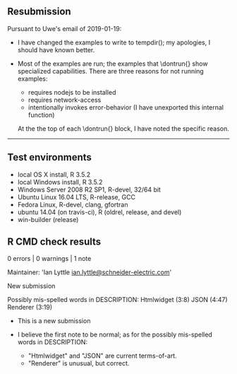 ## Resubmission

Pursuant to Uwe's email of 2019-01-19:

* I have changed the examples to write to tempdir(); my apologies, 
  I should have known better.

* Most of the examples are run; the examples that \dontrun{} show specialized 
  capabilities. There are three reasons for not running examples:

  - requires nodejs to be installed
  - requires network-access
  - intentionally invokes error-behavior (I have unexported this internal function)
  
  At the the top of each \dontrun{} block, I have noted the specific reason.

-----------------

## Test environments
* local OS X install, R 3.5.2
* local Windows install, R 3.5.2
* Windows Server 2008 R2 SP1, R-devel, 32/64 bit
* Ubuntu Linux 16.04 LTS, R-release, GCC
* Fedora Linux, R-devel, clang, gfortran
* ubuntu 14.04 (on travis-ci), R (oldrel, release, and devel)
* win-builder (release)

## R CMD check results

0 errors | 0 warnings | 1 note

Maintainer: 'Ian Lyttle <ian.lyttle@schneider-electric.com>'

New submission

Possibly mis-spelled words in DESCRIPTION:
  Htmlwidget (3:8)
  JSON (4:47)
  Renderer (3:19)
  
* This is a new submission
  
* I believe the first note to be normal; as for the possibly mis-spelled 
  words in DESCRIPTION:
  
  - "Htmlwidget" and "JSON" are current terms-of-art.
  - "Renderer" is unusual, but correct.
  



  
